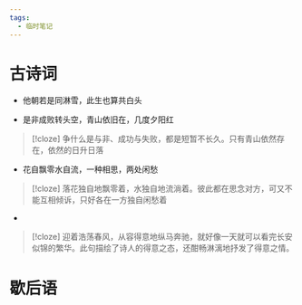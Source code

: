```yaml
---
tags:
  - 临时笔记
---
```

# 古诗词
- 他朝若是同淋雪，此生也算共白头

- 是非成败转头空，青山依旧在，几度夕阳红
>[!cloze]
>争什么是与非、成功与失败，都是短暂不长久。只有青山依然存在，依然的日升日落

- 花自飘零水自流，一种相思，两处闲愁
>[!cloze]
>落花独自地飘零着，水独自地流淌着。彼此都在思念对方，可又不能互相倾诉，只好各在一方独自闲愁着

- 
>[!cloze]
>迎着浩荡春风，从容得意地纵马奔驰，就好像一天就可以看完长安似锦的繁华。此句描绘了诗人的得意之态，还酣畅淋漓地抒发了得意之情。



# 歇后语